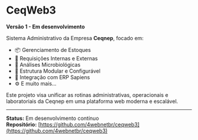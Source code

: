 # CeqWeb3

**Versão 1 - Em desenvolvimento**

Sistema Administrativo da Empresa **Ceqnep**, focado em:

- 📦 Gerenciamento de Estoques
- 📑 Requisições Internas e Externas
- 🧫 Análises Microbiológicas
- 🧱 Estrutura Modular e Configurável
- 🔌 Integração com ERP Sapiens
- ⚙️ E muito mais...

Este projeto visa unificar as rotinas administrativas, operacionais e laboratoriais da Ceqnep em uma plataforma web moderna e escalável.

---

**Status:** Em desenvolvimento contínuo  
**Repositório:** [https://github.com/4webnetbr/ceqweb3](https://github.com/4webnetbr/ceqweb3)
